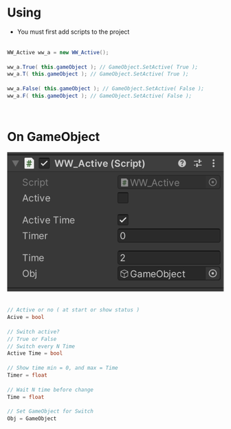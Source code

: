 # Using

* You must first add scripts to the project

``` csharp

WW_Active ww_a = new WW_Active();

ww_a.True( this.gameObject ); // GameObject.SetActive( True );
ww_a.T( this.gameObject ); // GameObject.SetActive( True );

ww_a.False( this.gameObject ); // GameObject.SetActive( False );
ww_a.F( this.gameObject ); // GameObject.SetActive( False );

```

<br />

# On GameObject

<img title="a title" alt="Alt text" src="photo.png">

<br />

``` csharp

// Active or no ( at start or show status )
Acive = bool

// Switch active?
// True or False
// Switch every N Time
Active Time = bool 

// Show time min = 0, and max = Time
Timer = float

// Wait N time before change  
Time = float

// Set GameObject for Switch
Obj = GameObject

```
